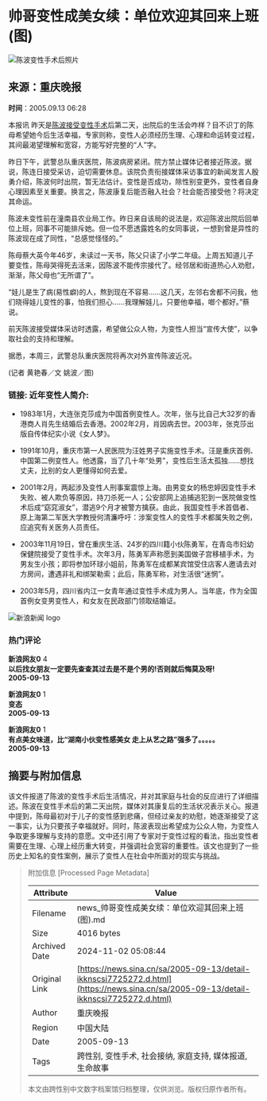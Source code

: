 # 帅哥变性成美女续：单位欢迎其回来上班(图)

![陈波变性手术后照片](//n.sinaimg.cn/sinakd10200/360/w180h180/20230119/5fa1-a04f8752fa5d8405eae42c12eea924fc.jpg)

## 来源：重庆晚报

**时间**：2005.09.13 06:28

本报讯 昨天是[陈波接受变性手术](http://news.sina.com.cn/s/2005-09-10/05236906402s.shtml)后第二天，出院后的生活会咋样？目不识丁的陈母希望她今后生活幸福，专家则称，变性人必须经历生理、心理和命运转变过程，其间最渴望理解和宽容，方能写好完整的“人”字。

昨日下午，武警总队重庆医院，陈波病房紧闭。院方禁止媒体记者接近陈波。据说，陈连日接受采访，迫切需要休息。该院负责衔接媒体采访事宜的新闻发言人殷勇介绍，陈波何时出院，暂无法估计。变性是否成功，除性别变更外，变性者自身心理因素至关重要。换言之，陈波康复后能否融入社会？社会能否接受他？将决定其命运。

陈波未变性前在潼南县农业局工作。昨日来自该局的说法是，欢迎陈波出院后回单位上班，同事不可能排斥她。但一位不愿透露姓名的女同事说，一想到曾是异性的陈波现在成了同性，“总感觉怪怪的。”

陈母蔡大英今年46岁，未读过一天书，陈父只读了小学二年级。上周五知道儿子要变性，陈母哭得死去活来，因陈波不能传宗接代了。经邻居和街道热心人劝慰，渐渐，陈父母也“无所谓了”。

“娃儿是生了病(易性癖)的人，熬到现在不容易……这几天，左邻右舍都不问我，他们晓得娃儿变性的事，怕我们担心……我理解娃儿，只要他幸福，啷个都好。”蔡说。

前天陈波接受媒体采访时透露，希望做公众人物，为变性人担当“宣传大使”，以争取社会的支持和理解。

据悉，本周三，武警总队重庆医院将再次对外宣传陈波近况。

(记者 黄艳春／文 姚波／图)

### 链接: 近年变性人简介:

- 1983年1月，大连张克莎成为中国首例变性人。次年，张与比自己大32岁的香港商人肖先生结婚后去香港。2002年2月，肖因病去世。2003年，张克莎出版自传体纪实小说《女人梦》。

- 1991年10月，重庆市第一人民医院为汪姓男子实施变性手术。汪是重庆首例、中国第二例变性人。他透露，当了几十年“处男”，变性后生活太孤独……想找丈夫，比别的女人更懂得如何去爱。

- 2001年2月，两起涉及变性人刑事案震惊上海。由男变女的杨忠婷因变性手术失败、被人欺负等原因，持刀杀死一人；公安部网上追捕逃犯到一医院做变性术后成“窈窕淑女”，潜逃9个月才被警方擒获。由此，我国变性手术首倡者、原上海第二军医大学教授何清濂呼吁：涉案变性人的变性手术都属失败之例，应追究有关医务人员责任。

- 2003年11月19日，曾在重庆生活、24岁的四川籍小伙陈勇军，在青岛市妇幼保健院接受了变性手术。次年3月，陈勇军声称愿到美国做子宫移植手术，为男友生小孩；即将参加环球小姐前，陈勇军在成都某宾馆受住店客人邀请去对方房间，遭遇非礼和绑架勒索；此后，陈勇军称，对生活很“迷惘”。

- 2003年5月，四川省内江一女青年通过变性手术成为男人。当年底，作为全国首例女变男变性人，和女友在民政部门领取结婚证。

![新浪新闻 logo](https://n.sinaimg.cn/default/80905340/20200331/sinalogo.png)

### 热门评论

**新浪网友0** 4  
**以后找女朋友一定要先查查其过去是不是个男的!否则就后悔莫及呀!**  
**2005-09-13**

**新浪网友0** 1  
**变态**  
**2005-09-13**

**新浪网友0** 1  
**有点美女味道，比“湖南小伙变性感美女 走上从艺之路”强多了。。。。。**  
**2005-09-13**

## 摘要与附加信息

<!-- tcd_abstract -->
该文件报道了陈波的变性手术后生活情况，并对其家庭与社会的反应进行了详细描述。陈波在变性手术后的第二天出院，媒体对其康复后的生活状况表示关心。报道中提到，陈母最初对于儿子的变性感到悲痛，但经过亲友的劝慰，她逐渐接受了这一事实，认为只要孩子幸福就好。同时，陈波表现出希望成为公众人物，为变性人争取更多理解与支持的意愿。文中还引用了专家对于变性过程的看法，指出变性者需要在生理、心理上经历重大转变，并强调社会宽容的重要性。该文也提到了一些历史上知名的变性案例，展示了变性人在社会中所面对的现实与挑战。
<!-- tcd_abstract_end -->

> 附加信息 [Processed Page Metadata]
>
> | Attribute       | Value                                  |
> |-----------------|----------------------------------------|
> | Filename        | news_帅哥变性成美女续：单位欢迎其回来上班(图).md                             |
> | Size            | 4016 bytes                           |
> | Archived Date   | 2024-11-02 05:08:44                             |
> | Original Link   | [https://news.sina.cn/sa/2005-09-13/detail-ikknscsi7725272.d.html](https://news.sina.cn/sa/2005-09-13/detail-ikknscsi7725272.d.html)                       |
> | Author          | 重庆晚报                               |
> | Region          | 中国大陆                               |
> | Date            | 2005-09-13                                 |
> | Tags            | 跨性别, 变性手术, 社会接纳, 家庭支持, 媒体报道, 生命故事                                 |
>
> 本文由跨性别中文数字档案馆归档整理，仅供浏览。版权归原作者所有。
>